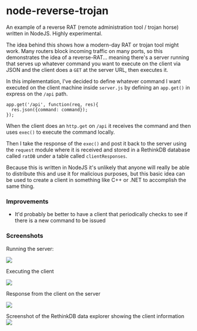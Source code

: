 # node-reverse-trojan
An example of a reverse RAT (remote administration tool / trojan horse) written in NodeJS. Highly experimental.

The idea behind this shows how a modern-day RAT or trojan tool might work. Many routers block incoming traffic on many ports, so this demonstrates the idea of a reverse-RAT... meaning there's a server running that serves up whatever command you want to execute on the client via JSON and the client does a `GET` at the server URL, then executes it.

In this implementation, I've decided to define whatever command I want executed on the client machine inside `server.js` by defining an `app.get()` in express on the `/api` path.
```
app.get('/api', function(req, res){
  res.json({command: command});
});
```

When the client does an `http.get` on `/api` it receives the command and then uses `exec()` to execute the command locally.

Then I take the response of the `exec()` and post it back to the server using the `request` module where it is received and stored in a RethinkDB database called `ratDB` under a table called `clientResponses`.

Because this is written in NodeJS it's unlikely that anyone will really be able to distribute this and use it for malicious purposes, but this basic idea can be used to create a client in something like C++ or .NET to accomplish the same thing.

### Improvements
* It'd probably be better to have a client that periodically checks to see if there is a new command to be issued

### Screenshots
Running the server:

![](http://i.imgur.com/SygVMTX.png)

Executing the client

![](http://imgur.com/ngQb9Fb.png)

Response from the client on the server

![](http://i.imgur.com/9m3uJzy.png)

Screenshot of the RethinkDB data explorer showing the client information
![](http://i.imgur.com/BDqmOfD.png)